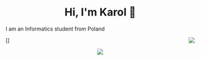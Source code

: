<h1 align= "center">Hi, I'm Karol 👋</h1>

I am an Informatics student from Poland
<!--
**karolstawowski/karolstawowski** is a ✨ _special_ ✨ repository because its `README.md` (this file) appears on your GitHub profile.

Here are some ideas to get you started:

- 🔭 I’m currently working on ...
- 🌱 I’m currently learning ...
- 👯 I’m looking to collaborate on ...
- 🤔 I’m looking for help with ...
- 💬 Ask me about ...
- 📫 How to reach me: ...
- 😄 Pronouns: ...
- ⚡ Fun fact: ...
-->

[<img align="right" src="https://github-readme-stats.vercel.app/api/top-langs/?username=karolstawowski&hide=html&theme=github_dark">]
<p align="center"><img src="https://github-readme-stats.vercel.app/api?username=karolstawowski&show_icons=true&theme=github_dark&hide=stars,prs"></p>

